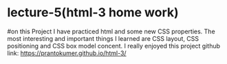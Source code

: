 # lecture-5(html-3 home work)
#on this Project I have practiced html and some new CSS properties. The most interesting and important things I learned are CSS layout, CSS positioning and CSS box model concent. I really enjoyed this project 
github link: https://prantokumer.github.io/html-3/
